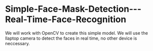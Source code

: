 # Simple-Face-Mask-Detection---Real-Time-Face-Recognition

We will work with OpenCV to create this simple model. We will use the llaptop camera to detect the faces in real time, no other device is neccessary.
